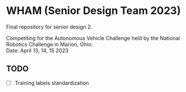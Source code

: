 # WHAM (Senior Design Team 2023)
Final repository for senior design 2.

Competiting for the Autonomous Vehicle Challenge held by the National Robotics Challenge in Marion, Ohio.   
Date: April 13, 14, 15 2023


## TODO
- [ ] Training labels standardization

